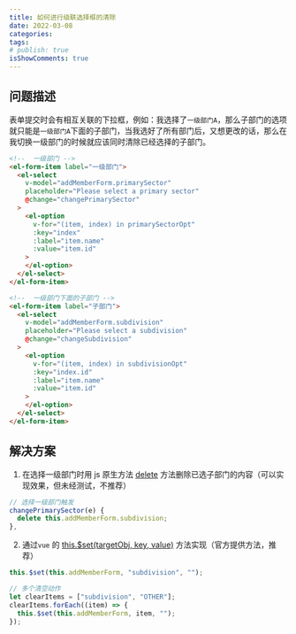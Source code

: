 ```yaml
---
title: 如何进行级联选择框的清除
date: 2022-03-08
categories:
tags:
# publish: true
isShowComments: true
---
```


## 问题描述

表单提交时会有相互关联的下拉框，例如：我选择了`一级部门A`，那么子部门的选项就只能是`一级部门A`下面的子部门，当我选好了所有部门后，又想更改的话，那么在我切换一级部门的时候就应该同时清除已经选择的子部门。

```html
<!--  一级部门 -->
<el-form-item label="一级部门">
  <el-select
    v-model="addMemberForm.primarySector"
    placeholder="Please select a primary sector"
    @change="changePrimarySector"
  >
    <el-option
      v-for="(item, index) in primarySectorOpt"
      :key="index"
      :label="item.name"
      :value="item.id"
    >
    </el-option>
  </el-select>
</el-form-item>

<!--  一级部门下面的子部门 -->
<el-form-item label="子部门">
  <el-select
    v-model="addMemberForm.subdivision"
    placeholder="Please select a subdivision"
    @change="changeSubdivision"
  >
    <el-option
      v-for="(item, index) in subdivisionOpt"
      :key="index.id"
      :label="item.name"
      :value="item.id"
    >
    </el-option>
  </el-select>
</el-form-item>
```

## 解决方案

1. 在选择一级部门时用 js 原生方法 [delete](https://developer.mozilla.org/zh-CN/docs/Web/JavaScript/Reference/Operators/delete) 方法删除已选子部门的内容（可以实现效果，但未经测试，不推荐）

```js
// 选择一级部门触发
changePrimarySector(e) {
  delete this.addMemberForm.subdivision;
},
```

2. 通过`vue` 的 [this.\$set(targetObj, key, value)](https://cn.vuejs.org/v2/api/#Vue-set) 方法实现（官方提供方法，推荐）

```js
this.$set(this.addMemberForm, "subdivision", "");

// 多个清空动作
let clearItems = ["subdivision", "OTHER"];
clearItems.forEach((item) => {
  this.$set(this.addMemberForm, item, "");
});
```
